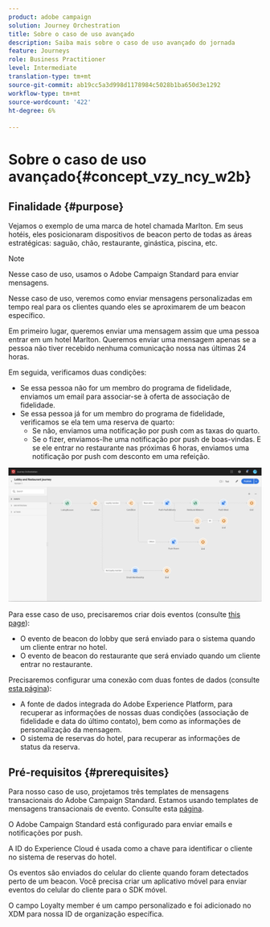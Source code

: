 ```yaml
---
product: adobe campaign
solution: Journey Orchestration
title: Sobre o caso de uso avançado
description: Saiba mais sobre o caso de uso avançado do jornada
feature: Journeys
role: Business Practitioner
level: Intermediate
translation-type: tm+mt
source-git-commit: ab19cc5a3d998d1178984c5028b1ba650d3e1292
workflow-type: tm+mt
source-wordcount: '422'
ht-degree: 6%

---
```



# Sobre o caso de uso avançado{#concept_vzy_ncy_w2b}

## Finalidade {#purpose}

Vejamos o exemplo de uma marca de hotel chamada Marlton. Em seus hotéis, eles posicionaram dispositivos de beacon perto de todas as áreas estratégicas: saguão, chão, restaurante, ginástica, piscina, etc.

>[!NOTE]
>
>Nesse caso de uso, usamos o Adobe Campaign Standard para enviar mensagens.

Nesse caso de uso, veremos como enviar mensagens personalizadas em tempo real para os clientes quando eles se aproximarem de um beacon específico.

Em primeiro lugar, queremos enviar uma mensagem assim que uma pessoa entrar em um hotel Marlton. Queremos enviar uma mensagem apenas se a pessoa não tiver recebido nenhuma comunicação nossa nas últimas 24 horas.

Em seguida, verificamos duas condições:

* Se essa pessoa não for um membro do programa de fidelidade, enviamos um email para associar-se à oferta de associação de fidelidade.
* Se essa pessoa já for um membro do programa de fidelidade, verificamos se ela tem uma reserva de quarto:
   * Se não, enviamos uma notificação por push com as taxas do quarto.
   * Se o fizer, enviamos-lhe uma notificação por push de boas-vindas. E se ele entrar no restaurante nas próximas 6 horas, enviamos uma notificação por push com desconto em uma refeição.

![](../assets/journeyuc2_29.png)

Para esse caso de uso, precisaremos criar dois eventos (consulte [this page](../usecase/configuring-the-events.md)):

* O evento de beacon do lobby que será enviado para o sistema quando um cliente entrar no hotel.
* O evento de beacon do restaurante que será enviado quando um cliente entrar no restaurante.

Precisaremos configurar uma conexão com duas fontes de dados (consulte [esta página](../usecase/configuring-the-data-sources.md)):

* A fonte de dados integrada do Adobe Experience Platform, para recuperar as informações de nossas duas condições (associação de fidelidade e data do último contato), bem como as informações de personalização da mensagem.
* O sistema de reservas do hotel, para recuperar as informações de status da reserva.

## Pré-requisitos {#prerequisites}

Para nosso caso de uso, projetamos três templates de mensagens transacionais do Adobe Campaign Standard. Estamos usando templates de mensagens transacionais de evento. Consulte esta [página](https://docs.adobe.com/content/help/pt-BR/campaign-standard/using/communication-channels/transactional-messaging/about-transactional-messaging.html).

O Adobe Campaign Standard está configurado para enviar emails e notificações por push.

A ID do Experience Cloud é usada como a chave para identificar o cliente no sistema de reservas do hotel.

Os eventos são enviados do celular do cliente quando foram detectados perto de um beacon. Você precisa criar um aplicativo móvel para enviar eventos do celular do cliente para o SDK móvel.

O campo Loyalty member é um campo personalizado e foi adicionado no XDM para nossa ID de organização específica.

